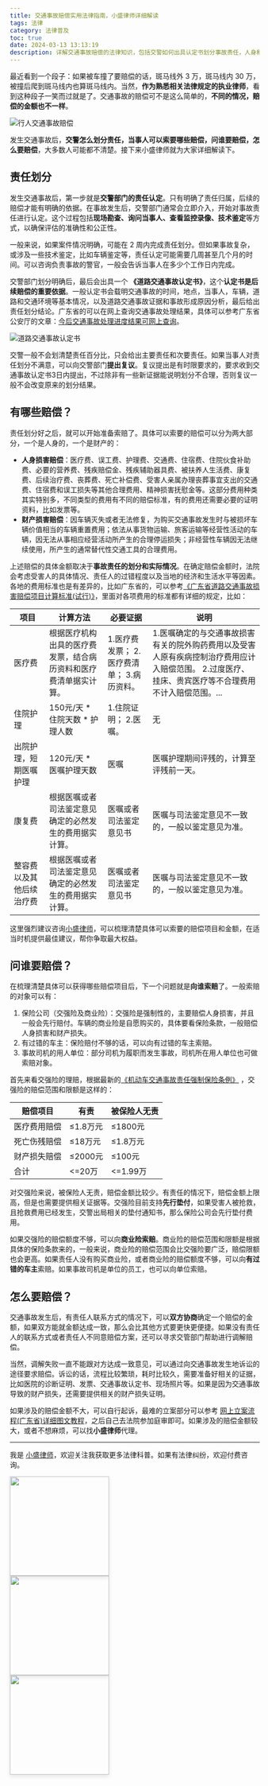 ```yaml
---
title: 交通事故赔偿实用法律指南，小盛律师详细解读
tags: 法律
category: 法律普及
toc: true
date: 2024-03-13 13:13:19
description: 详解交通事故赔偿的法律知识，包括交警如何出具认定书划分事故责任，人身和财产可获哪些赔偿，如何向保险公司、车主或用人单位索赔，通过协商、调解或诉讼获赔的方式及需准备的证据材料等。
---
```


最近看到一个段子：如果被车撞了要赔偿的话，斑马线外 3 万，斑马线内 30 万，被撞后爬到斑马线内也算斑马线内。当然，**作为熟悉相关法律规定的执业律师**，看到这种段子一笑而过就是了。交通事故的赔偿可不是这么简单的，**不同的情况，赔偿的金额也不一样**。

![行人交通事故赔偿](https://slefboot-1251736664.file.myqcloud.com/20240313_traffic_accident_lawyer.png)

发生交通事故后，**交警怎么划分责任，当事人可以索要哪些赔偿，问谁要赔偿，怎么要赔偿**，大多数人可能都不清楚。接下来小盛律师就为大家详细解读下。

<!-- more -->

## 责任划分

发生交通事故后，第一步就是**交警部门的责任认定**。只有明确了责任归属，后续的赔偿才能有明确的依据。在事故发生后，交警部门通常会立即介入，开始对事故责任进行认定。这个过程包括**现场勘查、询问当事人、查看监控录像、技术鉴定**等方式，以确保评估的准确性和公正性。

一般来说，如果案件情况明确，可能在 2 周内完成责任划分。但如果事故复杂，或涉及一些技术鉴定，比如车辆鉴定等，责任认定可能需要几周甚至几个月的时间。可以咨询负责事故的警官，一般会告诉当事人在多少个工作日内完成。

交警部门划分明确后，最后会出具一个 **《道路交通事故认定书》**，这个**认定书是后续赔偿的重要依据**。一般认定书会载明交通事故的时间，地点，当事人，车辆，道路和交通环境等基本情况，以及道路交通事故证据和事故形成原因分析，最后给出责任划分结论。广东省的可以在网上查询交通事故处理结果，具体可以参考广东省公安厅的文章：[今后交通事故处理进度结果可网上查询](https://gdga.gd.gov.cn/bsfw/bmts/content/post_2914312.html)。

![道路交通事故认定书](https://slefboot-1251736664.file.myqcloud.com/20231129_traffic_accident_lawyer_demo_certificate.png)

交警一般不会划清楚责任百分比，只会给出主要责任和次要责任。如果当事人对责任划分不满意，可以向交警部门**提出复议**。复议提出是有时限要求的，要求收到交通事故认定书3日内提出，不过除非有一些新证据能说明划分不合理，否则复议一般不会改变原来的划分结果。

## 有哪些赔偿？

责任划分好之后，就可以开始准备索赔了。具体可以索要的赔偿可以分为两大部分，一个是人身的，一个是财产的：

- **人身损害赔偿**：医疗费、误工费、护理费、交通费、住宿费、住院伙食补助费、必要的营养费、残疾赔偿金、残疾辅助器具费、被扶养人生活费、康复费、后续治疗费、丧葬费、死亡补偿费、受害人亲属办理丧葬事宜支出的交通费、住宿费和误工损失等其他合理费用、精神损害抚慰金等。这部分费用种类其实特别多，不同类型的费用有不同的赔偿标准，有的费用还需要必要的证明资料，比如发票等。
- **财产损害赔偿**：因车辆灭失或者无法修复，为购买交通事故发生时与被损坏车辆价值相当的车辆重置费用；依法从事货物运输、旅客运输等经营性活动的车辆，因无法从事相应经营活动所产生的合理停运损失；非经营性车辆因无法继续使用，所产生的通常替代性交通工具的合理费用。

上述赔偿的具体金额取决于**事故责任的划分和实际情况**。在确定赔偿金额时，法院会考虑受害人的具体情况、责任人的过错程度以及当地的经济和生活水平等因素。各地的费用标准也是有差异的，比如广东省的，可以参考[《广东省道路交通事故损害赔偿项目计算标准(试行)》](http://www.hyia.org/uploads/soft/20180716/1531711363.pdf)，里面对各项费用的标准都有详细的规定，比如：

| 项目 | 计算方法 | 必要证据 | 说明
| --- | --- | --- | --- |
| 医疗费 | 根据医疗机构出具的医疗费发票，结合病历资料和医疗费清单据实计算。 | 1.医疗费发票； 2.医疗费清单； 3.病历资料。 | 1.医嘱确定的与交通事故损害有关的院外购药费用以及受害人原有疾病控制治疗费用应计入赔偿范围。 2.过度医疗、挂床、贵宾医疗等不合理费用不计入赔偿范围。... 
| 住院护理 | 150元/天 * 住院天数 * 护理人数 | 1.住院证明； 2.医嘱。 | 无 |
| 出院护理，短期医嘱护理 | 120元/天 * 医嘱护理天数 | 医嘱 | 医嘱护理期间评残的，计算至评残前一天。|
| 康复费 | 根据医嘱或者司法鉴定意见确定的必然发生的费用据实计算。 | 医嘱或者司法鉴定意见书 | 医嘱与司法鉴定意见不一致的，一般以鉴定意见为准。
| 整容费以及其他后续治疗费 | 根据医嘱或者司法鉴定意见确定的必然发生的费用据实计算。 | 医嘱或者司法鉴定意见书 | 医嘱与司法鉴定意见不一致的，一般以鉴定意见为准。

这里强烈建议咨询[小盛律师](https://selfboot.cn/links)，可以梳理清楚具体可以索要的赔偿项目和金额，在适当时机提供最佳建议，帮你争取最大权益。

## 问谁要赔偿？

在梳理清楚具体可以获得哪些赔偿项目后，下一个问题就是**向谁索赔**了。一般索赔的对象可以有：

1. 保险公司（交强险及商业险）：交强险是强制性的，主要赔偿人身损害，并且一般会先行赔付。车辆的商业险是自愿购买的，具体要看保险条款，一般赔偿人身损害和财产损失。
2. 有过错的车主：保险赔付不够的话，可以向有过错的车主索赔。
3. 事故司机的用人单位：部分司机为履职而发生事故，司机所在用人单位也可做索赔对象。

首先来看交强险的理赔，根据最新的[《机动车交通事故责任强制保险条例》](https://www.gov.cn/fuwu/2019-10/14/content_5439467.htm) ，交强险的赔偿范围和限额是这样的：

|赔偿项目| 有责|被保险人无责|
| -- | -- | -- |
|医疗费用赔偿|≤1.8万元|≤1800元|
|死亡伤残赔偿|≤18万元|≤1.8万元|
|财产损失赔偿|≤2000元|≤100元|
|合计| <=20万 | <=1.99万|

对交强险来说，被保险人无责，赔偿金额比较少。有责任的情况下，赔偿金额上限高，但是也需要提供相关证据等。交强险目前支持**先行垫付**，如果受害人被抢救，且抢救费用已经发生，交警出局相关的垫付通知书，那么保险公司会先行垫付费用。

如果交强险的赔偿额度不够，可以向**商业险索赔**。商业险的赔偿范围和限额是根据具体的保险条款来的，一般来说，商业险的赔偿范围会比交强险要广泛，赔偿限额也会更高。如果责任人没有购买商业险，或者商业险的赔偿额度不够，可以向**有过错的车主**索赔。如果事故司机是单位的员工，也可以向单位索赔。

## 怎么要赔偿？

交通事故发生后，有责任人联系方式的情况下，可以**双方协商**确定一个赔偿的金额，如果双方能就金额达成一致，那么会比其他方式要更快更便捷。如果没有责任人的联系方式或者责任人不同意赔偿方案，还可以寻求交管部门帮助进行调解赔偿。

当然，调解失败一直不能跟对方达成一致意见，可以通过向交通事故发生地诉讼的途径要求赔偿。诉讼的话，流程比较繁琐，耗时比较久，需要准备好相关的证据，比如医院的诊断证明、发票、交通事故认定书、现场照片等。如果是因为交通事故导致的财产损失，还需要提供相关的财产损失证明。

如果涉及的赔偿金额不大，可以自行起诉，最难的立案部分可以参考 [网上立案流程(广东省)详细图文教程](https://selfboot.cn/2023/12/22/lawsuit_steps/)，之后自己去法院参加庭审即可。如果涉及的赔偿金额较大，或者不想麻烦，可以找**小盛律师**代理。

---
我是 [小盛律师](https://selfboot.cn/links)，欢迎关注我获取更多法律科普。如果有法律纠纷，欢迎付费咨询。

<div class="pure-g">
  <div class="pure-u-1 pure-u-md-1-3" style="width: auto;">
    <img src="https://slefboot-1251736664.file.myqcloud.com/20230914_wx_qrcode_2.png" style="height: 200px; margin-right: 10px; box-shadow: 0 4px 8px rgba(0, 0, 0, 0.1);">
  </div>
  <div class="pure-u-1 pure-u-md-1-3" style="width: auto;">
    <img src="https://slefboot-1251736664.file.myqcloud.com/20230914_xhs_qrcode_2.png" style="height: 200px; margin-right: 10px; box-shadow: 0 4px 8px rgba(0, 0, 0, 0.1);">
  </div>
  <div class="pure-u-1 pure-u-md-1-3" style="width: auto;">
    <img src="https://slefboot-1251736664.file.myqcloud.com/20230914_dy_qrcode.png" style="height: 200px; margin-right: 10px; box-shadow: 0 4px 8px rgba(0, 0, 0, 0.1);">
  </div>
</div>